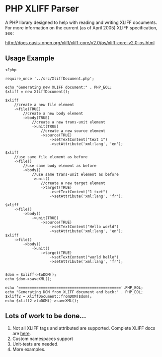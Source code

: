 # PHP XLIFF Parser #

A PHP library designed to help with reading and writing XLIFF documents. For more information on the current (as of April 2005) XLIFF specification, see:

http://docs.oasis-open.org/xliff/xliff-core/v2.0/os/xliff-core-v2.0-os.html

## Usage Example ##

	<?php

	require_once '../src/XliffDocument.php';

	echo "Generating new XLIFF document:" . PHP_EOL;
	$xliff = new XliffDocument();

	$xliff
		//create a new file element
		->file(TRUE)
			//create a new body element
			->body(TRUE)
				//create a new trans-unit element
				->unit(TRUE)
					//create a new source element
					->source(TRUE)
						->setTextContent("text 1")
						->setAttribute('xml:lang', 'en');

	$xliff
		//use same file element as before
		->file()
			//use same body element as before
			->body()
				//use same trans-unit element as before
				->unit()
					//create a new target element
					->target(TRUE)
						->setTextContent("1 txet")
						->setAttribute('xml:lang', 'fr');

	$xliff
		->file()
			->body()
				->unit(TRUE)
					->source(TRUE)
						->setTextContent("Hello world")
						->setAttribute('xml:lang', 'en');
	$xliff
		->file()
			->body()
				->unit()
					->target(TRUE)
						->setTextContent("world hello")
						->setAttribute('xml:lang', 'fr');


	$dom = $xliff->toDOM();
	echo $dom->saveXML();

	echo '=============================================='.PHP_EOL;
	echo "Generating DOM from XLIFF document and back:" . PHP_EOL;
	$xliff2 = XliffDocument::fromDOM($dom);
	echo $xliff2->toDOM()->saveXML();
	
## Lots of work to be done... ##

1. Not all XLIFF tags and attributed are supported. Complete XLIFF docs are [here](http://docs.oasis-open.org/xliff/xliff-core/xliff-core.html).
2. Custom namespaces support
3. Unit-tests are needed.
4. More examples.

 
